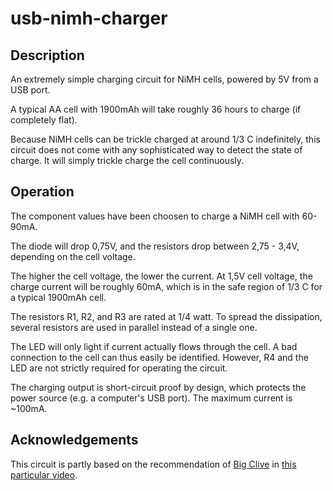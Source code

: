 # usb-nimh-charger

## Description
An extremely simple charging circuit for NiMH cells, powered by 5V from a USB port.

A typical AA cell with 1900mAh will take roughly 36 hours to charge (if completely flat).

Because NiMH cells can be trickle charged at around 1/3 C indefinitely, this circuit does
not come with any sophisticated way to detect the state of charge. It will simply trickle
charge the cell continuously.

## Operation
The component values have been choosen to charge a NiMH cell with 60-90mA.

The diode will drop 0,75V, and the resistors drop between 2,75 - 3,4V, depending on the
cell voltage.

The higher the cell voltage, the lower the current. At 1,5V cell voltage, the charge current
will be roughly 60mA, which is in the safe region of 1/3 C for a typical 1900mAh cell.

The resistors R1, R2, and R3 are rated at 1/4 watt. To spread the dissipation, several
resistors are used in parallel instead of a single one.

The LED will only light if current actually flows through the cell. A bad connection to the
cell can thus easily be identified. However, R4 and the LED are not strictly required for
operating the circuit.

The charging output is short-circuit proof by design, which protects the power source (e.g. a
computer's USB port). The maximum current is ~100mA.

## Acknowledgements
This circuit is partly based on the recommendation of [Big Clive](http://bigclive.com/) in
[this particular video]( https://www.youtube.com/watch?v=Lv23jMMPuiY).
